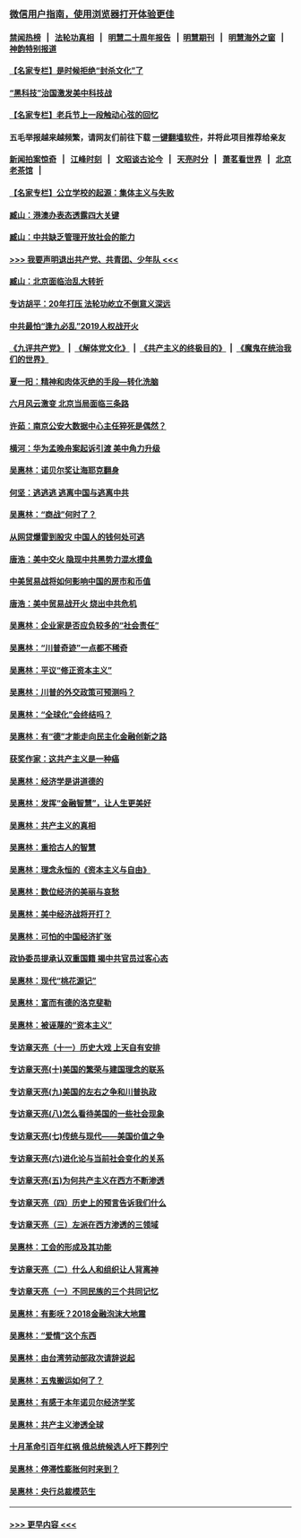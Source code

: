 ### [微信用户指南，使用浏览器打开体验更佳](https://github.com/gfw-breaker/banned-news1/blob/master/indexes/wechat-guide.md?t=0)
#### [禁闻热榜](热点新闻.md?t=0)  &nbsp;&nbsp;|&nbsp;&nbsp; [法轮功真相](https://github.com/gfw-breaker/truth/blob/master/README.md?t=0) &nbsp;&nbsp;|&nbsp;&nbsp; [明慧二十周年报告](https://github.com/gfw-breaker/mh-reports/blob/master/README.md?t=0) &nbsp;&nbsp;|&nbsp;&nbsp;[明慧期刊](https://github.com/gfw-breaker/mh-qikan) &nbsp;&nbsp;|&nbsp;&nbsp; [明慧海外之窗](https://github.com/gfw-breaker/mh-news/blob/master/README.md?t=0) &nbsp;&nbsp;|&nbsp;&nbsp; [神韵特别报道](https://github.com/gfw-breaker/mh-news/blob/master/shenyun.md?t=0)
#### [【名家专栏】是时候拒绝“封杀文化”了](../pages/nsc423/n11814093.md?t=02100602) 
#### [“黑科技”治国激发美中科技战](../pages/nsc423/n11638056.md?t=02100602) 
#### [【名家专栏】老兵节上一段触动心弦的回忆](../pages/nsc423/n11646016.md?t=02100602) 
#### 五毛举报越来越频繁，请网友们前往下载 [一键翻墙软件](https://github.com/gfw-breaker/ssr-accounts)，并将此项目推荐给亲友
#### [新闻拍案惊奇](https://github.com/gfw-breaker/banned-news1/blob/master/pages/link4.md) &nbsp;&nbsp;|&nbsp;&nbsp; [江峰时刻](https://github.com/gfw-breaker/banned-news1/blob/master/pages/link4.md) &nbsp;&nbsp;|&nbsp;&nbsp; [文昭谈古论今](https://github.com/gfw-breaker/banned-news1/blob/master/pages/link4.md) &nbsp;&nbsp;|&nbsp;&nbsp; [天亮时分](https://github.com/gfw-breaker/banned-news1/blob/master/pages/link4.md) &nbsp;&nbsp;|&nbsp;&nbsp; [萧茗看世界](https://github.com/gfw-breaker/banned-news1/blob/master/pages/link4.md) &nbsp;&nbsp;|&nbsp;&nbsp; [北京老茶馆](https://github.com/gfw-breaker/banned-news1/blob/master/pages/link4.md) &nbsp;&nbsp;|&nbsp;&nbsp; 
#### [【名家专栏】公立学校的起源：集体主义与失败](../pages/nsc423/n11601833.md?t=02100602) 
#### [臧山：港澳办表态透露四大关键](../pages/nsc423/n11421628.md?t=02100602) 
#### [臧山：中共缺乏管理开放社会的能力](../pages/nsc423/n11407457.md?t=02100602) 
#### [>>> 我要声明退出共产党、共青团、少年队 <<<](https://github.com/begood0513/goodnews/blob/master/quit/letter.md) 
#### [臧山：北京面临治乱大转折](../pages/nsc423/n11406895.md?t=02100602) 
#### [专访胡平：20年打压 法轮功屹立不倒意义深远](../pages/nsc423/n11398800.md?t=02100602) 
#### [中共最怕“逢九必乱”2019人权战开火](../pages/nsc423/n11385248.md?t=02100602) 
#### [《九评共产党》](https://github.com/begood0513/9ping.md/blob/master/README.md) &nbsp;|&nbsp; [《解体党文化》](../../../../jtdwh.md/blob/master/README.md)  &nbsp;|&nbsp; [《共产主义的终极目的》](../../../../gczydzjmd.md/blob/master/README.md) &nbsp;|&nbsp; [《魔鬼在统治我们的世界》](../../../../mgztzwmdsj.md/blob/master/README.md) 
#### [夏一阳：精神和肉体灭绝的手段—转化洗脑](../pages/nsc423/n11368250.md?t=02100602) 
#### [六月风云激变 北京当局面临三条路](../pages/nsc423/n11313668.md?t=02100602) 
#### [许茹：南京公安大数据中心主任猝死是偶然？](../pages/nsc423/n11064744.md?t=02100602) 
#### [横河：华为孟晚舟案起诉引渡 美中角力升级](../pages/nsc423/n11027230.md?t=02100602) 
#### [吴惠林：诺贝尔奖让海耶克翻身](../pages/nsc423/n10890049.md?t=02100602) 
#### [何坚：逃逃逃 逃离中国与逃离中共](../pages/nsc423/n10592891.md?t=02100602) 
#### [吴惠林：“商战”何时了？](../pages/nsc423/n10573558.md?t=02100602) 
#### [从网贷爆雷到股灾 中国人的钱何处可逃](../pages/nsc423/n10572800.md?t=02100602) 
#### [唐浩：美中交火 隐现中共黑势力混水摸鱼](../pages/nsc423/n10544040.md?t=02100602) 
#### [中美贸易战将如何影响中国的房市和币值](../pages/nsc423/n10543697.md?t=02100602) 
#### [唐浩：美中贸易战开火 烧出中共危机](../pages/nsc423/n10540126.md?t=02100602) 
#### [吴惠林：企业家是否应负较多的“社会责任”](../pages/nsc423/n10535022.md?t=02100602) 
#### [吴惠林：“川普奇迹”一点都不稀奇](../pages/nsc423/n10512808.md?t=02100602) 
#### [吴惠林：平议“修正资本主义”](../pages/nsc423/n10495724.md?t=02100602) 
#### [吴惠林：川普的外交政策可预测吗？](../pages/nsc423/n10462387.md?t=02100602) 
#### [吴惠林：“全球化”会终结吗？](../pages/nsc423/n10452838.md?t=02100602) 
#### [吴惠林：有“德”才能走向民主化金融创新之路](../pages/nsc423/n10432292.md?t=02100602) 
#### [获奖作家：这共产主义是一种癌](../pages/nsc423/n10431541.md?t=02100602) 
#### [吴惠林：经济学是讲道德的](../pages/nsc423/n10398014.md?t=02100602) 
#### [吴惠林：发挥“金融智慧”，让人生更美好](../pages/nsc423/n10375019.md?t=02100602) 
#### [吴惠林：共产主义的真相](../pages/nsc423/n10351394.md?t=02100602) 
#### [吴惠林：重拾古人的智慧](../pages/nsc423/n10337691.md?t=02100602) 
#### [吴惠林：理念永恒的《资本主义与自由》](../pages/nsc423/n10316274.md?t=02100602) 
#### [吴惠林：数位经济的美丽与哀愁](../pages/nsc423/n10292946.md?t=02100602) 
#### [吴惠林：美中经济战将开打？](../pages/nsc423/n10258825.md?t=02100602) 
#### [吴惠林：可怕的中国经济扩张](../pages/nsc423/n10219147.md?t=02100602) 
#### [政协委员提承认双重国籍 揭中共官员过客心态](../pages/nsc423/n10208809.md?t=02100602) 
#### [吴惠林：现代“桃花源记”](../pages/nsc423/n10185234.md?t=02100602) 
#### [吴惠林：富而有德的洛克斐勒](../pages/nsc423/n10142264.md?t=02100602) 
#### [吴惠林：被诬蔑的“资本主义”](../pages/nsc423/n10124816.md?t=02100602) 
#### [专访章天亮（十一）历史大戏 上天自有安排](../pages/nsc423/n10094905.md?t=02100602) 
#### [专访章天亮(十)美国的繁荣与建国理念的联系](../pages/nsc423/n10094899.md?t=02100602) 
#### [专访章天亮(九)美国的左右之争和川普执政](../pages/nsc423/n10094889.md?t=02100602) 
#### [专访章天亮(八)怎么看待美国的一些社会现象](../pages/nsc423/n10094857.md?t=02100602) 
#### [专访章天亮(七)传统与现代——美国价值之争](../pages/nsc423/n10093140.md?t=02100602) 
#### [专访章天亮(六)进化论与当前社会变化的关系](../pages/nsc423/n10092036.md?t=02100602) 
#### [专访章天亮(五)为何共产主义在西方不断渗透](../pages/nsc423/n10083620.md?t=02100602) 
#### [专访章天亮（四）历史上的预言告诉我们什么](../pages/nsc423/n10083606.md?t=02100602) 
#### [专访章天亮（三）左派在西方渗透的三领域](../pages/nsc423/n10081115.md?t=02100602) 
#### [吴惠林：工会的形成及其功能](../pages/nsc423/n10080633.md?t=02100602) 
#### [专访章天亮（二）什么人和组织让人背离神](../pages/nsc423/n10076637.md?t=02100602) 
#### [专访章天亮（一）不同民族的三个共同记忆](../pages/nsc423/n10074188.md?t=02100602) 
#### [吴惠林：有影呒？2018金融泡沫大地震](../pages/nsc423/n10040534.md?t=02100602) 
#### [吴惠林：“爱情”这个东西](../pages/nsc423/n10019423.md?t=02100602) 
#### [吴惠林：由台湾劳动部政次请辞说起](../pages/nsc423/n9979679.md?t=02100602) 
#### [吴惠林：五鬼搬运如何了？](../pages/nsc423/n9925338.md?t=02100602) 
#### [吴惠林：有感于本年诺贝尔经济学奖](../pages/nsc423/n9871883.md?t=02100602) 
#### [吴惠林：共产主义渗透全球](../pages/nsc423/n9812748.md?t=02100602) 
#### [十月革命引百年红祸 俄总统候选人吁下葬列宁](../pages/nsc423/n9810182.md?t=02100602) 
#### [吴惠林：停滞性膨胀何时来到？](../pages/nsc423/n9764136.md?t=02100602) 
#### [吴惠林：央行总裁模范生](../pages/nsc423/n9728134.md?t=02100602) 

----
#### [ >>> 更早内容 <<< ](../indexes/nsc423-earlier.md)
